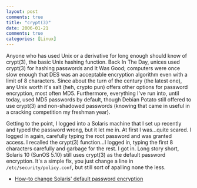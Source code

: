 ```yaml
---
layout: post
comments: true
title: "crypt(3)"
date: 2006-01-21
comments: true
categories: [Linux]
---
```

Anyone who has used Unix or a derivative for long enough should know of crypt(3), the basic Unix hashing function.  Back In The Day, unices used crypt(3) for hashing passwords and It Was Good; computers were once slow enough that DES was an acceptable encryption algorithm even with a limit of 8 characters.  Since about the turn of the century (the latest one), any Unix worth it's salt (heh, crypto pun) offers other options for password encryption, most often MD5.  Furthermore, everything I've run into, until today, used MD5 passwords by default, though Debian Potato still offered to use crypt(3) and non-shadowed passwords (knowing that came in useful in a cracking competition my freshman year).

Getting to the point, I logged into a Solaris machine that I set up recently and typed the password wrong, but it let me in.  At first I was...quite scared.  I logged in again, carefully typing the root password and was granted access.  I recalled the crypt(3) function...I logged in, typing the first 8 characters carefully and garbage for the rest.  I got in.  Long story short, Solaris 10 (SunOS 5.10) still uses crypt(3) as the default password encryption.  It's a simple fix, you just change a line in `/etc/security/policy.conf`, but still sort of apalling none the less.

* <a href="http://www.vmunix.com/mark/blog/archives/2005/10/31/changing-default-password-encryption-in-solaris/">How-to  change Solaris' default password encryption</a>
